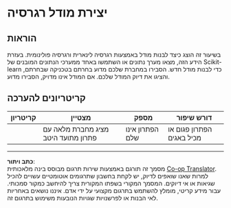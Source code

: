 <!--
CO_OP_TRANSLATOR_METADATA:
{
  "original_hash": "cc471fa89c293bc735dd3a9a0fb79b1b",
  "translation_date": "2025-09-05T18:42:57+00:00",
  "source_file": "2-Regression/3-Linear/assignment.md",
  "language_code": "he"
}
-->
# יצירת מודל רגרסיה

## הוראות

בשיעור זה הוצג כיצד לבנות מודל באמצעות רגרסיה לינארית ורגרסיה פולינומית. בעזרת הידע הזה, מצאו מערך נתונים או השתמשו באחד ממערכי הנתונים המובנים של Scikit-learn כדי לבנות מודל חדש. הסבירו במחברת שלכם מדוע בחרתם בטכניקה שבחרתם, והציגו את דיוק המודל שלכם. אם המודל אינו מדויק, הסבירו מדוע.

## קריטריונים להערכה

| קריטריון | מצטיין                                                    | מספק                     | דורש שיפור                  |
| -------- | ---------------------------------------------------------- | ------------------------- | --------------------------- |
|          | מציג מחברת מלאה עם פתרון מתועד היטב                        | הפתרון אינו שלם          | הפתרון פגום או מכיל באגים  |

---

**כתב ויתור**:  
מסמך זה תורגם באמצעות שירות תרגום מבוסס בינה מלאכותית [Co-op Translator](https://github.com/Azure/co-op-translator). למרות שאנו שואפים לדיוק, יש לקחת בחשבון שתרגומים אוטומטיים עשויים להכיל שגיאות או אי דיוקים. המסמך המקורי בשפתו המקורית צריך להיחשב כמקור סמכותי. עבור מידע קריטי, מומלץ להשתמש בתרגום מקצועי על ידי אדם. איננו נושאים באחריות לאי הבנות או לפרשנויות שגויות הנובעות משימוש בתרגום זה.